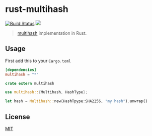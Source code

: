 # rust-multihash

[![Build Status](https://img.shields.io/travis/Dignifiedquire/rust-multihash/master.svg?style=flat-square)](https://travis-ci.org/Dignifiedquire/rust-multihash)
[![](https://img.shields.io/badge/rust-docs-blue.svg?style=flat-square)](http://dignifiedquire.github.io/rust-multihash/multihash/struct.Multihash.html)

> [multihash](https://github.com/jbenet/multihash) implementation in Rust.


## Usage

First add this to your `Cargo.toml`

```toml
[dependencies]
multihash = "*"
```

```rust
crate extern multihash

use multihash::{Multihash, HashType};

let hash = Multihash::new(HashTpype:SHA2256, "my hash").unwrap()

```


## License

[MIT](LICENSE)
